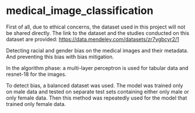 # medical_image_classification
First of all, due to ethical concerns, the dataset used in this project will not be shared directly.
The link to the dataset and the studies conducted on this dataset are provided:
https://data.mendeley.com/datasets/zr7vgbcyr2/1

Detecting racial and gender bias on the medical images and their metadata.
And preventing this bias with bias mitigation.

In the algorithm phase: a multi-layer perceptron is used for tabular data and resnet-18 for the images.

To detect bias, a balanced dataset was used. The model was trained only on male data and 
tested on separate test sets containing either only male or only female data.
Then this method was repeatedly used for the model that trained only female data.
